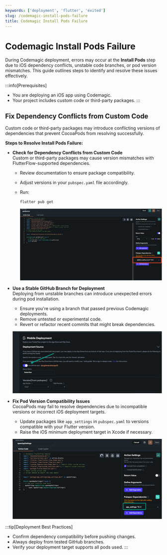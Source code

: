 ```yaml
---
keywords: ['deployment', 'flutter', 'exited']
slug: /codemagic-install-pods-failure
title: Codemagic Install Pods Failure
---
```


# Codemagic Install Pods Failure

During Codemagic deployment, errors may occur at the **Install Pods** step due to iOS dependency conflicts, unstable code branches, or pod version mismatches. This guide outlines steps to identify and resolve these issues effectively.

:::info[Prerequisites]
- You are deploying an iOS app using Codemagic.
- Your project includes custom code or third-party packages.
:::

## Fix Dependency Conflicts from Custom Code

Custom code or third-party packages may introduce conflicting versions of dependencies that prevent CocoaPods from resolving successfully.

**Steps to Resolve Install Pods Failure:**

- **Check for Dependency Conflicts from Custom Code**  
   Custom or third-party packages may cause version mismatches with FlutterFlow-supported dependencies.

   - Review documentation to ensure package compatibility.
   - Adjust versions in your `pubspec.yaml` file accordingly.
   - Run:

     ```bash
     flutter pub get
     ```

      ![](../../assets/20250430121132533922.png)

- **Use a Stable GitHub Branch for Deployment**  
   Deploying from unstable branches can introduce unexpected errors during pod installation.

   - Ensure you're using a branch that passed previous Codemagic deployments.
   - Remove untested or experimental code.
   - Revert or refactor recent commits that might break dependencies.

   ![](../../assets/20250430121132883140.png)

- **Fix Pod Version Compatibility Issues**  
   CocoaPods may fail to resolve dependencies due to incompatible versions or incorrect iOS deployment targets.

   - Update packages like `app_settings` in `pubspec.yaml` to versions compatible with your Flutter version.
   - Raise the iOS minimum deployment target in Xcode if necessary.

   ![](../../assets/20250430121133219967.png)

:::tip[Deployment Best Practices]
- Confirm dependency compatibility before pushing changes.
- Always deploy from tested GitHub branches.
- Verify your deployment target supports all pods used.
:::
